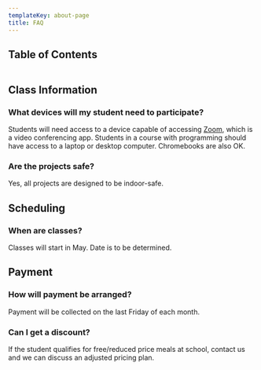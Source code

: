 ```yaml
---
templateKey: about-page
title: FAQ
---
```


## Table of Contents
```toc
```

## Class Information

### What devices will my student need to participate?
Students will need access to a device capable of accessing [Zoom](https://zoom.us), which is a video conferencing app. Students in a course with programming should have access to a laptop or desktop computer. Chromebooks are also OK.

### Are the projects safe?
Yes, all projects are designed to be indoor-safe.


## Scheduling

### When are classes?
Classes will start in May. Date is to be determined.

<!-- ### What happens if a class is missed? -->


## Payment

### How will payment be arranged?
Payment will be collected on the last Friday of each month.

### Can I get a discount?
If the student qualifies for free/reduced price meals at school, contact us and we can discuss an adjusted pricing plan.
